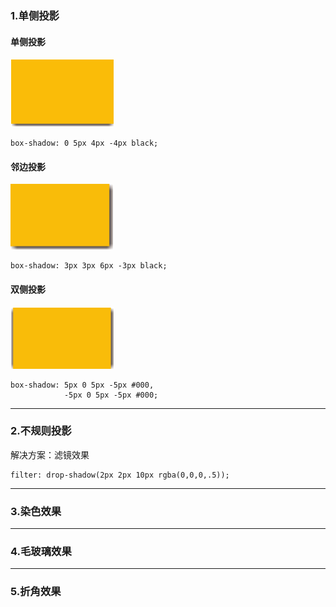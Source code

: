 ### 1.单侧投影
#### 单侧投影
<img src="imgs/001.png">

	box-shadow: 0 5px 4px -4px black;

#### 邻边投影
<img src="imgs/002.png">

	box-shadow: 3px 3px 6px -3px black;

#### 双侧投影
<img src="imgs/003.png">
	
	box-shadow: 5px 0 5px -5px #000,
				-5px 0 5px -5px #000;

----------

### 2.不规则投影
解决方案：滤镜效果

	filter: drop-shadow(2px 2px 10px rgba(0,0,0,.5));

----------

### 3.染色效果


----------

### 4.毛玻璃效果


----------

### 5.折角效果

